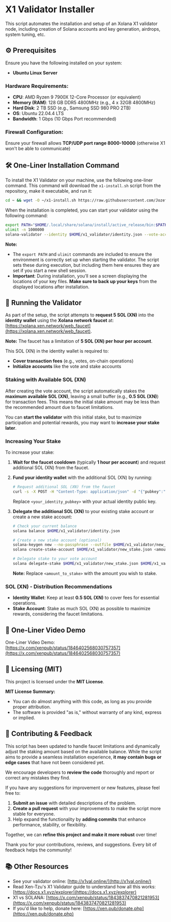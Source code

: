
# X1 Validator Installer

This script automates the installation and setup of an Xolana X1 validator node, including creation of Solana accounts and key generation, airdrops, system tuning, etc.

## ⚙️ Prerequisites

Ensure you have the following installed on your system:

- **Ubuntu Linux Server**

### Hardware Requirements:
- **CPU**: AMD Ryzen 9 7900X 12-Core Processor (or equivalent)
- **Memory (RAM)**: 128 GB DDR5 4800MHz (e.g., 4 x 32GB 4800MHz)
- **Hard Disk**: 2 TB SSD (e.g., Samsung SSD 980 PRO 2TB)
- **OS**: Ubuntu 22.04.4 LTS
- **Bandwidth**: 1 Gbps (10 Gbps Port recommended)

### Firewall Configuration:
Ensure your firewall allows **TCP/UDP port range 8000-10000** (otherwise X1 won't be able to communicate)

## 🛠️ One-Liner Installation Command

To install the X1 Validator on your machine, use the following one-liner command. This command will download the `x1-install.sh` script from the repository, make it executable, and run it:

```bash
cd ~ && wget -O ~/x1-install.sh https://raw.githubusercontent.com/JozefJarosciak/X1-validator-installer/master/x1-install.sh > /dev/null 2>&1 && chmod +x ~/x1-install.sh > /dev/null 2>&1 && ~/x1-install.sh
```

When the installation is completed, you can start your validator using the following command:

```bash
export PATH="$HOME/.local/share/solana/install/active_release/bin:$PATH"
ulimit -n 1000000
solana-validator --identity $HOME/x1_validator/identity.json --vote-account $HOME/x1_validator/vote.json --rpc-port 8899 --entrypoint 216.202.227.220:8001 --full-rpc-api --log - --max-genesis-archive-unpacked-size 1073741824 --no-incremental-snapshots --require-tower --enable-rpc-transaction-history --enable-extended-tx-metadata-storage --skip-startup-ledger-verification --no-poh-speed-test --bind-address 0.0.0.0
```

**Note:**
- The `export PATH` and `ulimit` commands are included to ensure the environment is correctly set up when starting the validator. The script sets these during execution, but including them here ensures they are set if you start a new shell session.
- **Important**: During installation, you’ll see a screen displaying the locations of your key files. **Make sure to back up your keys** from the displayed locations after installation.

## 🚀 Running the Validator

As part of the setup, the script attempts to **request 5 SOL (XN)** into the **identity wallet** using the **Xolana network faucet** at: [https://xolana.xen.network/web_faucet](https://xolana.xen.network/web_faucet).

**Note:** The faucet has a limitation of **5 SOL (XN) per hour per account**.

This SOL (XN) in the identity wallet is required to:

- **Cover transaction fees** (e.g., votes, on-chain operations)
- **Initialize accounts** like the vote and stake accounts

### Staking with Available SOL (XN)

After creating the vote account, the script automatically stakes the **maximum available SOL (XN)**, leaving a small buffer (e.g., **0.5 SOL (XN)**) for transaction fees. This means the initial stake amount may be less than the recommended amount due to faucet limitations.

You can **start the validator** with this initial stake, but to maximize participation and potential rewards, you may want to **increase your stake later**.

### Increasing Your Stake

To increase your stake:

1. **Wait for the faucet cooldown** (typically **1 hour per account**) and request additional SOL (XN) from the faucet.

2. **Fund your identity wallet** with the additional SOL (XN) by running:

   ```bash
   # Request additional SOL (XN) from the faucet
   curl -s -X POST -H "Content-Type: application/json" -d "{"pubkey":"<your_identity_pubkey>"}" https://xolana.xen.network/faucet
   ```

   Replace `<your_identity_pubkey>` with your actual identity public key.

3. **Delegate the additional SOL (XN)** to your existing stake account or create a new stake account:

   ```bash
   # Check your current balance
   solana balance $HOME/x1_validator/identity.json

   # Create a new stake account (optional)
   solana-keygen new --no-passphrase --outfile $HOME/x1_validator/new_stake.json
   solana create-stake-account $HOME/x1_validator/new_stake.json <amount_to_stake>

   # Delegate stake to your vote account
   solana delegate-stake $HOME/x1_validator/new_stake.json $HOME/x1_validator/vote.json
   ```

   **Note:** Replace `<amount_to_stake>` with the amount you wish to stake.

### SOL (XN) - Distribution Recommendations

- **Identity Wallet**: Keep at least **0.5 SOL (XN)** to cover fees for essential operations.
- **Stake Account**: Stake as much SOL (XN) as possible to maximize rewards, considering the faucet limitations.

## 🎥 One-Liner Video Demo
One-Liner Video Demo: [https://x.com/xenpub/status/1846402568030757357](https://x.com/xenpub/status/1846402568030757357)

## 📜 Licensing (MIT)

This project is licensed under the **MIT License**.

**MIT License Summary:**
- You can do almost anything with this code, as long as you provide proper attribution.
- The software is provided "as is," without warranty of any kind, express or implied.

## 🤝 Contributing & Feedback

This script has been updated to handle faucet limitations and dynamically adjust the staking amount based on the available balance. While the script aims to provide a seamless installation experience, **it may contain bugs or edge cases** that have not been considered yet.

We encourage developers to **review the code** thoroughly and report or correct any mistakes they find.

If you have any suggestions for improvement or new features, please feel free to:
1. **Submit an issue** with detailed descriptions of the problem.
2. **Create a pull request** with your improvements to make the script more stable for everyone.
3. Help expand the functionality by **adding commits** that enhance performance, stability, or flexibility.

Together, we can **refine this project and make it more robust** over time!

Thank you for your contributions, reviews, and suggestions. Every bit of feedback helps the community!

## 📚 Other Resources
- See your validator online: [http://x1val.online/](http://x1val.online/)
- Read Xen-Tzu's X1 Validator guide to understand how all this works: [https://docs.x1.xyz/explorer](https://docs.x1.xyz/explorer)
- X1 vs SOLANA: [https://x.com/xenpub/status/1843837470821281953](https://x.com/xenpub/status/1843837470821281953)
- If you'd like to help, donate here: [https://xen.pub/donate.php](https://xen.pub/donate.php)

